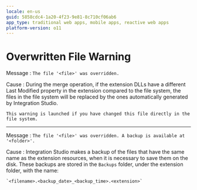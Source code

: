 ```yaml
---
locale: en-us
guid: 5858cdc4-1a20-4f23-9e81-8c710cf06ab6
app_type: traditional web apps, mobile apps, reactive web apps
platform-version: o11
---
```


# Overwritten File Warning

Message
:   `The file '<file>' was overridden.`

Cause
:   During the merge operation, if the extension DLLs have a different Last Modified property in the extension compared to the file system, the files in the file system will be replaced by the ones automatically generated by Integration Studio.

    This warning is launched if you have changed this file directly in the file system.

---

Message
:   `The file '<file>' was overridden. A backup is available at '<folder>'.`

Cause
:   Integration Studio makes a backup of the files that have the same name as the extension resources, when it is necessary to save them on the disk. These backups are stored in the `Backups` folder, under the extension folder, with the name:

    `<filename>.<backup_date>_<backup_time>.<extension>`
